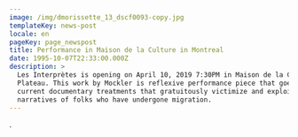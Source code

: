 ```yaml
---
image: /img/dmorissette_13_dscf0093-copy.jpg
templateKey: news-post
locale: en
pageKey: page_newspost
title: Performance in Maison de la Culture in Montreal
date: 1995-10-07T22:33:00.000Z
description: >
  Les Interprètes is opening on April 10, 2019 7:30PM in Maison de la Culture du
  Plateau. This work by Mockler is reflexive performance piece that goes against
  current documentary treatments that gratuitously victimize and exploit the
  narratives of folks who have undergone migration.
---
```

.
